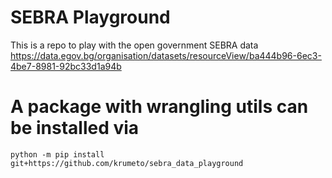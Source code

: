 # SEBRA Playground
This is a repo to play with the open government SEBRA data https://data.egov.bg/organisation/datasets/resourceView/ba444b96-6ec3-4be7-8981-92bc33d1a94b

# A package with wrangling utils can be installed via

`python -m pip install git+https://github.com/krumeto/sebra_data_playground`
